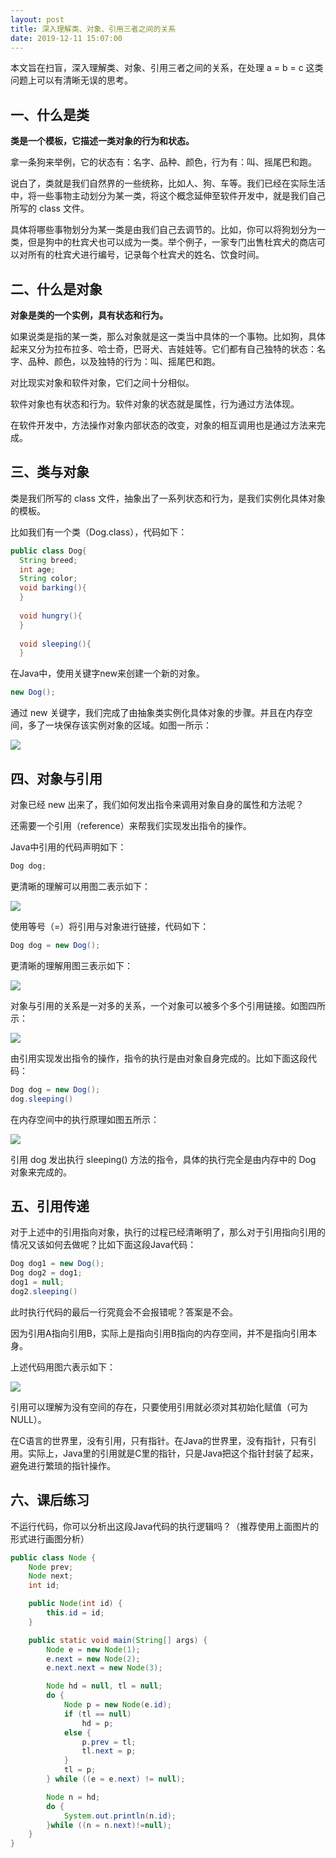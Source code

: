 ```yaml
---
layout: post
title: 深入理解类、对象、引用三者之间的关系
date: 2019-12-11 15:07:00
---
```

本文旨在扫盲，深入理解类、对象、引用三者之间的关系，在处理 a = b = c 这类问题上可以有清晰无误的思考。

## 一、什么是类

**类是一个模板，它描述一类对象的行为和状态。**

拿一条狗来举例，它的状态有：名字、品种、颜色，行为有：叫、摇尾巴和跑。

说白了，类就是我们自然界的一些统称，比如人、狗、车等。我们已经在实际生活中，将一些事物主动划分为某一类，将这个概念延伸至软件开发中，就是我们自己所写的 class 文件。

具体将哪些事物划分为某一类是由我们自己去调节的。比如，你可以将狗划分为一类，但是狗中的杜宾犬也可以成为一类。举个例子，一家专门出售杜宾犬的商店可以对所有的杜宾犬进行编号，记录每个杜宾犬的姓名、饮食时间。

## 二、什么是对象

**对象是类的一个实例，具有状态和行为。**

如果说类是指的某一类，那么对象就是这一类当中具体的一个事物。比如狗，具体起来又分为拉布拉多、哈士奇，巴哥犬、吉娃娃等。它们都有自己独特的状态：名字、品种、颜色，以及独特的行为：叫、摇尾巴和跑。

对比现实对象和软件对象，它们之间十分相似。

软件对象也有状态和行为。软件对象的状态就是属性，行为通过方法体现。

在软件开发中，方法操作对象内部状态的改变，对象的相互调用也是通过方法来完成。

## 三、类与对象

类是我们所写的 class 文件，抽象出了一系列状态和行为，是我们实例化具体对象的模板。

比如我们有一个类（Dog.class），代码如下：

```java
public class Dog{
  String breed;
  int age;
  String color;
  void barking(){
  }
 
  void hungry(){
  }
 
  void sleeping(){
  }
```
在Java中，使用关键字new来创建一个新的对象。

```java
new Dog();
```
通过 new 关键字，我们完成了由抽象类实例化具体对象的步骤。并且在内存空间，多了一块保存该实例对象的区域。如图一所示：

![](./20191211深入理解类对象引用三者之间的关系/1136672-20191211150533264-143077106.png)

## 四、对象与引用

对象已经 new 出来了，我们如何发出指令来调用对象自身的属性和方法呢？

还需要一个引用（reference）来帮我们实现发出指令的操作。

Java中引用的代码声明如下：
```java
Dog dog;
```
更清晰的理解可以用图二表示如下：

![](./20191211深入理解类对象引用三者之间的关系/1136672-20191211150533563-870118169.png)

使用等号（=）将引用与对象进行链接，代码如下：
```java
Dog dog = new Dog();
```
更清晰的理解用图三表示如下：

![](./20191211深入理解类对象引用三者之间的关系/1136672-20191211150533867-1623661035.png)

对象与引用的关系是一对多的关系，一个对象可以被多个多个引用链接。如图四所示：

![](./20191211深入理解类对象引用三者之间的关系/1136672-20191211150534159-2035333084.png)

由引用实现发出指令的操作，指令的执行是由对象自身完成的。比如下面这段代码：
```java
Dog dog = new Dog();
dog.sleeping()
```
在内存空间中的执行原理如图五所示：

![](./20191211深入理解类对象引用三者之间的关系/1136672-20191211150534437-1750203380.png)

引用 dog 发出执行 sleeping() 方法的指令，具体的执行完全是由内存中的 Dog 对象来完成的。

## 五、引用传递

对于上述中的引用指向对象，执行的过程已经清晰明了，那么对于引用指向引用的情况又该如何去做呢？比如下面这段Java代码：

```java
Dog dog1 = new Dog();
Dog dog2 = dog1;
dog1 = null;
dog2.sleeping()
```
此时执行代码的最后一行究竟会不会报错呢？答案是不会。

因为引用A指向引用B，实际上是指向引用B指向的内存空间，并不是指向引用本身。

上述代码用图六表示如下：

![](./20191211深入理解类对象引用三者之间的关系/1136672-20191211150534715-1027633950.png)

引用可以理解为没有空间的存在，只要使用引用就必须对其初始化赋值（可为 NULL）。

在C语言的世界里，没有引用，只有指针。在Java的世界里，没有指针，只有引用。实际上，Java里的引用就是C里的指针，只是Java把这个指针封装了起来，避免进行繁琐的指针操作。

## 六、课后练习

不运行代码，你可以分析出这段Java代码的执行逻辑吗？（推荐使用上面图片的形式进行画图分析）

```java
public class Node {
    Node prev;
    Node next;
    int id;

    public Node(int id) {
        this.id = id;
    }

    public static void main(String[] args) {
        Node e = new Node(1);
        e.next = new Node(2);
        e.next.next = new Node(3);

        Node hd = null, tl = null;
        do {
            Node p = new Node(e.id);
            if (tl == null)
                hd = p;
            else {
                p.prev = tl;
                tl.next = p;
            }
            tl = p;
        } while ((e = e.next) != null);

        Node n = hd;
        do {
            System.out.println(n.id);
        }while ((n = n.next)!=null);
    }
}
```

